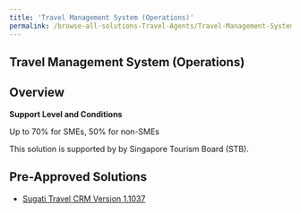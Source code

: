 ```yaml
---
title: 'Travel Management System (Operations)'
permalink: /browse-all-solutions-Travel-Agents/Travel-Management-System--Operations-
---
```


## Travel Management System (Operations)
## Overview

**Support Level and Conditions**

Up to 70% for SMEs, 50% for non-SMEs

This solution is supported by by Singapore Tourism Board (STB).

## Pre-Approved Solutions

- <a href='/productivity-solutions-grant/solutionrepo/solution2569' target='_blank'>Sugati Travel CRM Version 1.1037</a><br>
